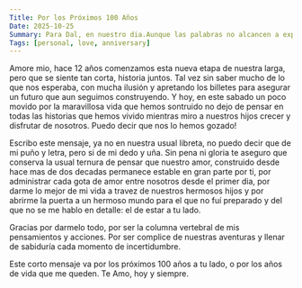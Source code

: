 ```yaml
---
Title: Por los Próximos 100 Años
Date: 2025-10-25
Summary: Para Dal, en nuestro dia.Aunque las palabras no alcancen a expresar todo lo que siento, aqui va un intento.
Tags: [personal, love, anniversary]
---
```

Amore mio, hace 12 años comenzamos esta nueva etapa de nuestra larga, pero que se siente tan corta, historia juntos. Tal vez sin saber mucho de lo que nos esperaba, con mucha ilusión y apretando los billetes para asegurar un futuro que aun seguimos construyendo. Y hoy, en este sabado un poco movido por la maravillosa vida que hemos sontruido no dejo de pensar en todas las historias que hemos vivido mientras miro a nuestros hijos crecer y disfrutar de nosotros. Puedo decir que nos lo hemos gozado!

Escribo este mensaje, ya no en nuestra usual libreta, no puedo decir que de mi puño y letra, pero si de mi dedo y uña. Sin pena ni gloria te aseguro que conserva la usual ternura de pensar que nuestro amor, construido desde hace mas de dos decadas permanece estable en gran parte por ti, por administrar cada gota de amor entre nosotros desde el primer dia, por darme lo mejor de mi vida a travez de nuestros hermosos hijos y por abrirme la puerta a un hermoso mundo para el que no fuí preparado y del que no se me hablo en detalle: el de estar a tu lado.

Gracias por darmelo todo, por ser la columna vertebral de mis pensamientos y acciones. Por ser complice de nuestras aventuras y llenar de sabiduría cada momento de incertidumbre.

Este corto mensaje va por los próximos 100 años a tu lado, o por los años de vida que me queden. Te Amo, hoy y siempre.
